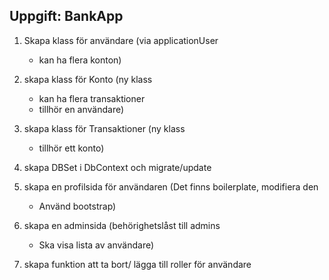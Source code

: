 
Uppgift: BankApp
----------------------------------------------------------------

1. Skapa klass för användare (via applicationUser
    - kan ha flera konton)

2. skapa klass för Konto (ny klass 
    - kan ha flera transaktioner
    - tillhör en användare)

3. skapa klass för Transaktioner (ny klass 
    - tillhör ett konto)
4. skapa DBSet i DbContext och migrate/update
5. skapa en profilsida för användaren (Det finns boilerplate, modifiera den
    - Använd bootstrap)

6. skapa en adminsida (behörighetslåst till admins
    - Ska visa lista av användare)

7. skapa funktion att ta bort/ lägga till roller för användare


